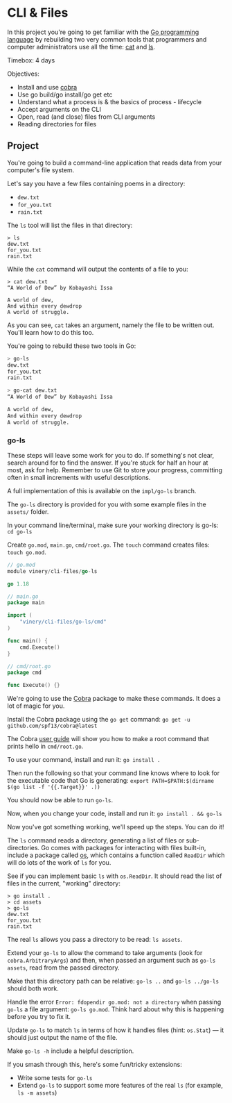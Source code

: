 # CLI & Files

In this project you're going to get familiar with the [Go programming language][go] by rebuilding two very common tools that programmers and computer administrators use all the time: [cat][cat] and [ls][ls].

Timebox: 4 days

Objectives:

- Install and use [cobra][cobra]
- Use go build/go install/go get etc
- Understand what a process is & the basics of process - lifecycle
- Accept arguments on the CLI
- Open, read (and close) files from CLI arguments
- Reading directories for files

## Project

You're going to build a command-line application that reads data from your computer's file system.

Let's say you have a few files containing poems in a directory:

- `dew.txt`
- `for_you.txt`
- `rain.txt`

The `ls` tool will list the files in that directory:

```
> ls
dew.txt
for_you.txt
rain.txt
```

While the `cat` command will output the contents of a file to you:

```
> cat dew.txt
“A World of Dew” by Kobayashi Issa

A world of dew,
And within every dewdrop
A world of struggle.
```

As you can see, `cat` takes an argument, namely the file to be written out. You'll learn how to do this too.

You're going to rebuild these two tools in Go:

```bash
> go-ls
dew.txt
for_you.txt
rain.txt

> go-cat dew.txt
“A World of Dew” by Kobayashi Issa

A world of dew,
And within every dewdrop
A world of struggle.
```

### go-ls

These steps will leave some work for you to do. If something's not clear, search around for to find the answer. If you're stuck for half an hour at most, ask for help. Remember to use Git to store your progress, committing often in small increments with useful descriptions.

A full implementation of this is available on the `impl/go-ls` branch.

The `go-ls` directory is provided for you with some example files in the `assets/` folder.

In your command line/terminal, make sure your working directory is go-ls: `cd go-ls`

Create `go.mod`, `main.go`, `cmd/root.go`. The `touch` command creates files: `touch go.mod`.

```go
// go.mod
module vinery/cli-files/go-ls

go 1.18
```

```go
// main.go
package main

import (
	"vinery/cli-files/go-ls/cmd"
)

func main() {
	cmd.Execute()
}
```

```go
// cmd/root.go
package cmd

func Execute() {}
```

We're going to use the [Cobra][cobra] package to make these commands. It does a lot of magic for you.

Install the Cobra package using the `go get` command: `go get -u github.com/spf13/cobra@latest`

The Cobra [user guide](https://github.com/spf13/cobra/blob/master/user_guide.md) will show you how to make a root command that prints hello in `cmd/root.go`.

To use your command, install and run it: `go install .`

Then run the following so that your command line knows where to look for the executable code that Go is generating: `export PATH=$PATH:$(dirname $(go list -f '{{.Target}}' .))`

You should now be able to run `go-ls`.

Now, when you change your code, install and run it: `go install . && go-ls`

Now you've got something working, we'll speed up the steps. You can do it!

The `ls` command reads a directory, generating a list of files or sub-directories. Go comes with packages for interacting with files built-in, include a package called [os][os], which contains a function called `ReadDir` which will do lots of the work of `ls` for you.

See if you can implement basic `ls` with `os.ReadDir`. It should read the list of files in the current, "working" directory:

```
> go install .
> cd assets
> go-ls
dew.txt
for_you.txt
rain.txt
```

The real `ls` allows you pass a directory to be read: `ls assets`.

Extend your `go-ls` to allow the command to take arguments (look for `cobra.ArbitraryArgs`) and then, when passed an argument such as `go-ls assets`, read from the passed directory.

Make that this directory path can be relative: `go-ls ..` and `go-ls ../go-ls` should both work.

Handle the error `Error: fdopendir go.mod: not a directory` when passing `go-ls` a file argument: `go-ls go.mod`. Think hard about why this is happening before you try to fix it.

Update `go-ls` to match `ls` in terms of how it handles files (hint: `os.Stat`) — it should just output the name of the file.

Make `go-ls -h` include a helpful description.

If you smash through this, here's some fun/tricky extensions:

- Write some tests for `go-ls`
- Extend `go-ls` to support some more features of the real `ls` (for example, `ls -m assets`)

[go]: https://go.dev/
[cat]: https://en.m.wikipedia.org/wiki/Cat_(Unix)
[ls]: https://en.m.wikipedia.org/wiki/Ls
[cobra]: https://github.com/spf13/cobra#overview
[os]: https://pkg.go.dev/os
